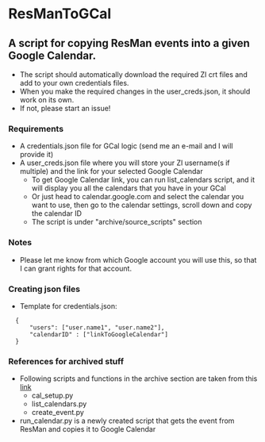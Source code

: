 # ResManToGCal
## A script for copying ResMan events into a given Google Calendar.
- The script should automatically download the required ZI crt files and add to your own credentials files.  
- When you make the required changes in the user_creds.json, it should work on its own.  
- If not, please start an issue!  
### Requirements
- A credentials.json file for GCal logic (send me an e-mail and I will provide it)
- A user_creds.json file where you will store your ZI username(s if multiple) and the link for your selected Google Calendar
  - To get Google Calendar link, you can run list_calendars script, and it will display you all the calendars that you have in your GCal
  - Or just head to calendar.google.com and select the calendar you want to use, then go to the calendar settings, scroll down and copy the calendar ID
  - The script is under "archive/source_scripts" section

### Notes
- Please let me know from which Google account you will use this, so that I can grant rights for that account.

### Creating json files
- Template for credentials.json:
```
  {
      "users": ["user.name1", "user.name2"],
      "calendarID" : ["linkToGoogleCalendar"]
  }
```

### References for archived stuff
- Following scripts and functions in the archive section are taken from this [link](https://karenapp.io/articles/how-to-automate-google-calendar-with-python-using-the-calendar-api/)
  - cal_setup.py
  - list_calendars.py
  - create_event.py
- run_calendar.py is a newly created script that gets the event from ResMan and copies it to Google Calendar
